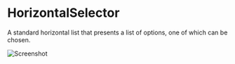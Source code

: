 # HorizontalSelector
A standard horizontal list that presents a list of options, one of which can be chosen.

![Screenshot](https://i.imgur.com/HHXef57.png)
